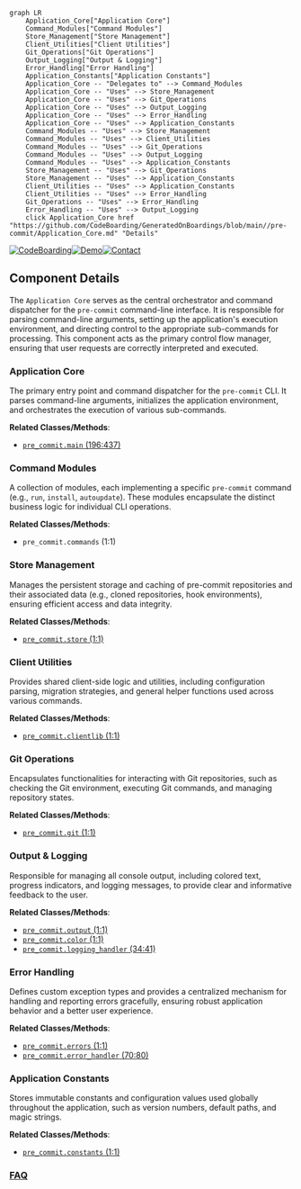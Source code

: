 ```mermaid
graph LR
    Application_Core["Application Core"]
    Command_Modules["Command Modules"]
    Store_Management["Store Management"]
    Client_Utilities["Client Utilities"]
    Git_Operations["Git Operations"]
    Output_Logging["Output & Logging"]
    Error_Handling["Error Handling"]
    Application_Constants["Application Constants"]
    Application_Core -- "Delegates to" --> Command_Modules
    Application_Core -- "Uses" --> Store_Management
    Application_Core -- "Uses" --> Git_Operations
    Application_Core -- "Uses" --> Output_Logging
    Application_Core -- "Uses" --> Error_Handling
    Application_Core -- "Uses" --> Application_Constants
    Command_Modules -- "Uses" --> Store_Management
    Command_Modules -- "Uses" --> Client_Utilities
    Command_Modules -- "Uses" --> Git_Operations
    Command_Modules -- "Uses" --> Output_Logging
    Command_Modules -- "Uses" --> Application_Constants
    Store_Management -- "Uses" --> Git_Operations
    Store_Management -- "Uses" --> Application_Constants
    Client_Utilities -- "Uses" --> Application_Constants
    Client_Utilities -- "Uses" --> Error_Handling
    Git_Operations -- "Uses" --> Error_Handling
    Error_Handling -- "Uses" --> Output_Logging
    click Application_Core href "https://github.com/CodeBoarding/GeneratedOnBoardings/blob/main//pre-commit/Application_Core.md" "Details"
```
[![CodeBoarding](https://img.shields.io/badge/Generated%20by-CodeBoarding-9cf?style=flat-square)](https://github.com/CodeBoarding/CodeBoarding)[![Demo](https://img.shields.io/badge/Try%20our-Demo-blue?style=flat-square)](https://www.codeboarding.org/demo)[![Contact](https://img.shields.io/badge/Contact%20us%20-%20contact@codeboarding.org-lightgrey?style=flat-square)](mailto:contact@codeboarding.org)

## Component Details

The `Application Core` serves as the central orchestrator and command dispatcher for the `pre-commit` command-line interface. It is responsible for parsing command-line arguments, setting up the application's execution environment, and directing control to the appropriate sub-commands for processing. This component acts as the primary control flow manager, ensuring that user requests are correctly interpreted and executed.

### Application Core
The primary entry point and command dispatcher for the `pre-commit` CLI. It parses command-line arguments, initializes the application environment, and orchestrates the execution of various sub-commands.


**Related Classes/Methods**:

- <a href="https://github.com/pre-commit/pre-commit/blob/master/pre_commit/main.py#L196-L437" target="_blank" rel="noopener noreferrer">`pre_commit.main` (196:437)</a>


### Command Modules
A collection of modules, each implementing a specific `pre-commit` command (e.g., `run`, `install`, `autoupdate`). These modules encapsulate the distinct business logic for individual CLI operations.


**Related Classes/Methods**:

- `pre_commit.commands` (1:1)


### Store Management
Manages the persistent storage and caching of pre-commit repositories and their associated data (e.g., cloned repositories, hook environments), ensuring efficient access and data integrity.


**Related Classes/Methods**:

- <a href="https://github.com/pre-commit/pre-commit/blob/master/pre_commit/store.py#L1-L1" target="_blank" rel="noopener noreferrer">`pre_commit.store` (1:1)</a>


### Client Utilities
Provides shared client-side logic and utilities, including configuration parsing, migration strategies, and general helper functions used across various commands.


**Related Classes/Methods**:

- <a href="https://github.com/pre-commit/pre-commit/blob/master/pre_commit/clientlib.py#L1-L1" target="_blank" rel="noopener noreferrer">`pre_commit.clientlib` (1:1)</a>


### Git Operations
Encapsulates functionalities for interacting with Git repositories, such as checking the Git environment, executing Git commands, and managing repository states.


**Related Classes/Methods**:

- <a href="https://github.com/pre-commit/pre-commit/blob/master/pre_commit/git.py#L1-L1" target="_blank" rel="noopener noreferrer">`pre_commit.git` (1:1)</a>


### Output & Logging
Responsible for managing all console output, including colored text, progress indicators, and logging messages, to provide clear and informative feedback to the user.


**Related Classes/Methods**:

- <a href="https://github.com/pre-commit/pre-commit/blob/master/pre_commit/output.py#L1-L1" target="_blank" rel="noopener noreferrer">`pre_commit.output` (1:1)</a>
- <a href="https://github.com/pre-commit/pre-commit/blob/master/pre_commit/color.py#L1-L1" target="_blank" rel="noopener noreferrer">`pre_commit.color` (1:1)</a>
- <a href="https://github.com/pre-commit/pre-commit/blob/master/pre_commit/logging_handler.py#L34-L41" target="_blank" rel="noopener noreferrer">`pre_commit.logging_handler` (34:41)</a>


### Error Handling
Defines custom exception types and provides a centralized mechanism for handling and reporting errors gracefully, ensuring robust application behavior and a better user experience.


**Related Classes/Methods**:

- <a href="https://github.com/pre-commit/pre-commit/blob/master/pre_commit/errors.py#L1-L1" target="_blank" rel="noopener noreferrer">`pre_commit.errors` (1:1)</a>
- <a href="https://github.com/pre-commit/pre-commit/blob/master/pre_commit/error_handler.py#L70-L80" target="_blank" rel="noopener noreferrer">`pre_commit.error_handler` (70:80)</a>


### Application Constants
Stores immutable constants and configuration values used globally throughout the application, such as version numbers, default paths, and magic strings.


**Related Classes/Methods**:

- <a href="https://github.com/pre-commit/pre-commit/blob/master/pre_commit/constants.py#L1-L1" target="_blank" rel="noopener noreferrer">`pre_commit.constants` (1:1)</a>




### [FAQ](https://github.com/CodeBoarding/GeneratedOnBoardings/tree/main?tab=readme-ov-file#faq)